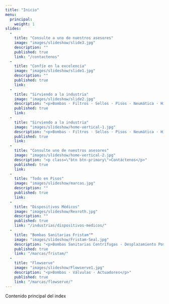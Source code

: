 ```yaml
---
title: "Inicio"
menu:
  principal:
    weight: 1
slides:
  -
    title: "Consulte a uno de nuestros asesores"
    image: "images/slideshow/slide3.jpg"
    description: ""
    published: true
    link: "/contactenos"
  -
    title: "Confíe en la excelencia"
    image: "images/slideshow/slide1.jpg"
    description: ""
    published: true
    link:
  -
    title: "Sirviendo a la industria"
    image: "images/slideshow/slide2.jpg"
    description: "<p>Bombas · Filtros · Sellos · Pisos · Neumática · Hidráulica</p>"
    published: true
    link:
  -
    title: "Sirviendo a la industria"
    image: "images/slideshow/home-vertical-1.jpg"
    description: "<p>Bombas · Filtros · Sellos · Pisos · Neumática · Hidráulica</p>\r\n<p class=\"btn btn-primary\">Ver Catálogo de Productos</p>"
    published: true
    link:
  -
    title: "Consulte uno de nuestros asesores"
    image: "images/slideshow/home-vertical-2.jpg"
    description: "<p class=\"btn btn-primary\">Contáctenos</p>"
    published: true
    link: 
  -
    title: "Todo en Pisos"
    image: "images/slideshow/marcas.jpg"
    description: ""
    published: true
    link:
  -
    title: "Dispositivos Médicos"
    image: "images/slideshow/Rexroth.jpg"
    description: ""
    published: true
    link: "/industrias/dispositivos-medicos/"
  -
    title: "Bombas Sanitarias Fristam""
    image: "images/slideshow/Fristam-Seal.jpg"
    description: "<p>Bombas Sanitarias Centrífugas · Desplazamiento Positivas · Mezcladoras</p>"
    published: true
    link: "/marcas/fristam/"
  -
    title: "Flowserve"
    image: "images/slideshow/Flowserve1.jpg"
    description: "<p>Bombas · Válvulas · Actuadores</p>"
    published: true
    link: "/marcas/flowserve/"
---
```

Contenido principal del index
